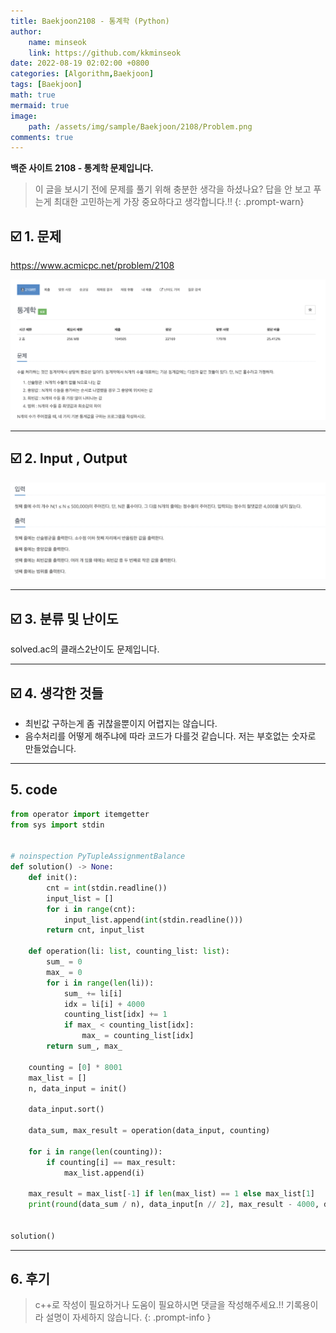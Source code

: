 ```yaml
---
title: Baekjoon2108 - 통계학 (Python)
author: 
    name: minseok
    link: https://github.com/kkminseok
date: 2022-08-19 02:02:00 +0800
categories: [Algorithm,Baekjoon]
tags: [Baekjoon]
math: true
mermaid: true
image: 
    path: /assets/img/sample/Baekjoon/2108/Problem.png
comments: true
---
```


**백준 사이트 2108 - 통계학 문제입니다.**

> 이 글을 보시기 전에 문제를 풀기 위해 충분한 생각을 하셨나요? 답을 안 보고 푸는게 최대한 고민하는게 가장 중요하다고 생각합니다.!!
{: .prompt-warn}

## ☑️ 1. 문제
<https://www.acmicpc.net/problem/2108>


![](/assets/img/sample/Baekjoon/2108/Problem.png)

-----  

## ☑️ 2. Input , Output
![](/assets/img/sample/Baekjoon/2108/input.png)


-----  

## ☑️ 3. 분류 및 난이도

solved.ac의 클래스2난이도 문제입니다.

-----  

## ☑️ 4. 생각한 것들

- 최빈값 구하는게 좀 귀찮을뿐이지 어렵지는 않습니다.
- 음수처리를 어떻게 해주냐에 따라 코드가 다를것 같습니다. 저는 부호없는 숫자로 만들었습니다.



-----  

## 5. code

```python
from operator import itemgetter
from sys import stdin


# noinspection PyTupleAssignmentBalance
def solution() -> None:
    def init():
        cnt = int(stdin.readline())
        input_list = []
        for i in range(cnt):
            input_list.append(int(stdin.readline()))
        return cnt, input_list

    def operation(li: list, counting_list: list):
        sum_ = 0
        max_ = 0
        for i in range(len(li)):
            sum_ += li[i]
            idx = li[i] + 4000
            counting_list[idx] += 1
            if max_ < counting_list[idx]:
                max_ = counting_list[idx]
        return sum_, max_

    counting = [0] * 8001
    max_list = []
    n, data_input = init()

    data_input.sort()

    data_sum, max_result = operation(data_input, counting)

    for i in range(len(counting)):
        if counting[i] == max_result:
            max_list.append(i)

    max_result = max_list[-1] if len(max_list) == 1 else max_list[1]
    print(round(data_sum / n), data_input[n // 2], max_result - 4000, data_input[-1] - data_input[0], sep='\n')


solution()


```

-----

## 6. 후기


> c++로 작성이 필요하거나 도움이 필요하시면 댓글을 작성해주세요.!! 기록용이라 설명이 자세하지 않습니다.
{: .prompt-info }